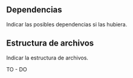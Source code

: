 ## Dependencias
Indicar las posibles dependencias si las hubiera.

## Estructura de archivos
Indicar la estructura de archivos.

TO - DO
